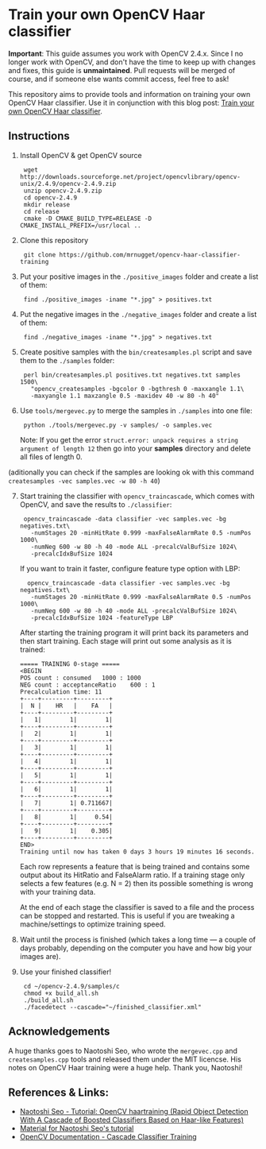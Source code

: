 # Train your own OpenCV Haar classifier

**Important**: This guide assumes you work with OpenCV 2.4.x. Since I no longer work with OpenCV, and don't have the time to keep up with changes and fixes, this guide is **unmaintained**. Pull requests will be merged of course, and if someone else wants commit access, feel free to ask!

This repository aims to provide tools and information on training your own
OpenCV Haar classifier.  Use it in conjunction with this blog post: [Train your own OpenCV Haar
classifier](http://coding-robin.de/2013/07/22/train-your-own-opencv-haar-classifier.html).



## Instructions

1. Install OpenCV & get OpenCV source

        wget http://downloads.sourceforge.net/project/opencvlibrary/opencv-unix/2.4.9/opencv-2.4.9.zip
        unzip opencv-2.4.9.zip
        cd opencv-2.4.9
        mkdir release
        cd release
        cmake -D CMAKE_BUILD_TYPE=RELEASE -D CMAKE_INSTALL_PREFIX=/usr/local ..
        

2. Clone this repository

        git clone https://github.com/mrnugget/opencv-haar-classifier-training

3. Put your positive images in the `./positive_images` folder and create a list
of them:

        find ./positive_images -iname "*.jpg" > positives.txt

4. Put the negative images in the `./negative_images` folder and create a list of them:

        find ./negative_images -iname "*.jpg" > negatives.txt

5. Create positive samples with the `bin/createsamples.pl` script and save them
to the `./samples` folder:

        perl bin/createsamples.pl positives.txt negatives.txt samples 1500\
          "opencv_createsamples -bgcolor 0 -bgthresh 0 -maxxangle 1.1\
          -maxyangle 1.1 maxzangle 0.5 -maxidev 40 -w 80 -h 40"

6. Use `tools/mergevec.py` to merge the samples in `./samples` into one file:

        python ./tools/mergevec.py -v samples/ -o samples.vec

   Note: If you get the error `struct.error: unpack requires a string argument of length 12`
   then go into your **samples** directory and delete all files of length 0.
   
 (aditionally you can check if the samples are looking ok with this command `createsamples -vec samples.vec -w 80 -h 40`)

7. Start training the classifier with `opencv_traincascade`, which comes with
OpenCV, and save the results to `./classifier`:

        opencv_traincascade -data classifier -vec samples.vec -bg negatives.txt\
          -numStages 20 -minHitRate 0.999 -maxFalseAlarmRate 0.5 -numPos 1000\
          -numNeg 600 -w 80 -h 40 -mode ALL -precalcValBufSize 1024\
          -precalcIdxBufSize 1024
          
    If you want to train it faster, configure feature type option with LBP:

         opencv_traincascade -data classifier -vec samples.vec -bg negatives.txt\
          -numStages 20 -minHitRate 0.999 -maxFalseAlarmRate 0.5 -numPos 1000\
          -numNeg 600 -w 80 -h 40 -mode ALL -precalcValBufSize 1024\
          -precalcIdxBufSize 1024 -featureType LBP

    After starting the training program it will print back its parameters and then start training. Each stage will print out some analysis as it is trained:

      ```
      ===== TRAINING 0-stage =====
      <BEGIN
      POS count : consumed   1000 : 1000
      NEG count : acceptanceRatio    600 : 1
      Precalculation time: 11
      +----+---------+---------+
      |  N |    HR   |    FA   |
      +----+---------+---------+
      |   1|        1|        1|
      +----+---------+---------+
      |   2|        1|        1|
      +----+---------+---------+
      |   3|        1|        1|
      +----+---------+---------+
      |   4|        1|        1|
      +----+---------+---------+
      |   5|        1|        1|
      +----+---------+---------+
      |   6|        1|        1|
      +----+---------+---------+
      |   7|        1| 0.711667|
      +----+---------+---------+
      |   8|        1|     0.54|
      +----+---------+---------+
      |   9|        1|    0.305|
      +----+---------+---------+
      END>
      Training until now has taken 0 days 3 hours 19 minutes 16 seconds.
      ```

    Each row represents a feature that is being trained and contains some output about its HitRatio and FalseAlarm ratio. If a training stage only selects a few features (e.g. N = 2) then its possible something is wrong with your training data.

    At the end of each stage the classifier is saved to a file and the process can be stopped and restarted. This is useful if you are tweaking a machine/settings to optimize training speed.

8. Wait until the process is finished (which takes a long time — a couple of days probably, depending on the computer you have and how big your images are).

9. Use your finished classifier!

        cd ~/opencv-2.4.9/samples/c
        chmod +x build_all.sh
        ./build_all.sh
        ./facedetect --cascade="~/finished_classifier.xml"


## Acknowledgements

A huge thanks goes to Naotoshi Seo, who wrote the `mergevec.cpp` and
`createsamples.cpp` tools and released them under the MIT licencse. His notes
on OpenCV Haar training were a huge help. Thank you, Naotoshi!

## References & Links:

- [Naotoshi Seo - Tutorial: OpenCV haartraining (Rapid Object Detection With A Cascade of Boosted Classifiers Based on Haar-like Features)](http://note.sonots.com/SciSoftware/haartraining.html)
- [Material for Naotoshi Seo's tutorial](https://code.google.com/p/tutorial-haartraining/)
- [OpenCV Documentation - Cascade Classifier Training](http://docs.opencv.org/doc/user_guide/ug_traincascade.html)
